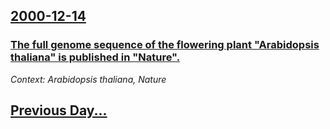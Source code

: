 ## [2000-12-14](/news/2000/12/14/index.md)

### [The full genome sequence of the flowering plant "Arabidopsis thaliana" is published in "Nature".](/news/2000/12/14/the-full-genome-sequence-of-the-flowering-plant-arabidopsis-thaliana-is-published-in-nature.md)
_Context: Arabidopsis thaliana, Nature_

## [Previous Day...](/news/2000/12/13/index.md)

